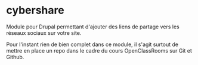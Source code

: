 cybershare
==========

Module pour Drupal permettant d'ajouter des liens de partage vers les réseaux sociaux sur votre site.

Pour l'instant rien de bien complet dans ce module, il s'agit surtout de mettre
en place un repo dans le cadre du cours OpenClassRooms sur Git et Github.
